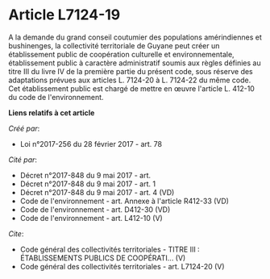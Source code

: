 # Article L7124-19

A la demande du grand conseil coutumier des populations amérindiennes et bushinenges, la collectivité territoriale de Guyane
peut créer un établissement public de coopération culturelle et environnementale, établissement public à caractère
administratif soumis aux règles définies au titre III du livre IV de la première partie du présent code, sous réserve des
adaptations prévues aux articles L. 7124-20 à L. 7124-22 du même code. Cet établissement public est chargé de mettre en œuvre
l'article L. 412-10 du code de l'environnement.

**Liens relatifs à cet article**

_Créé par_:

  - Loi n°2017-256 du 28 février 2017 - art. 78

_Cité par_:

  - Décret n°2017-848 du 9 mai 2017 - art.
  - Décret n°2017-848 du 9 mai 2017 - art. 1
  - Décret n°2017-848 du 9 mai 2017 - art. 4 (VD)
  - Code de l'environnement - art. Annexe à l'article R412-33 (VD)
  - Code de l'environnement - art. D412-30 (VD)
  - Code de l'environnement - art. L412-10 (V)

_Cite_:

  - Code général des collectivités territoriales -  TITRE III : ÉTABLISSEMENTS PUBLICS DE COOPÉRATI... (V)
  - Code général des collectivités territoriales - art. L7124-20 (V)
